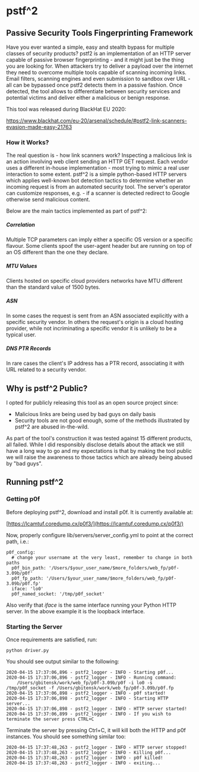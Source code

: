 # pstf^2
## Passive Security Tools Fingerprinting Framework
Have you ever wanted a simple, easy and stealth bypass for multiple classes of security products? pstf2 is an implementation of an HTTP server capable of passive browser fingerprinting - and it might just be the thing you are looking for.
When attackers try to deliver a payload over the internet they need to overcome multiple tools capable of scanning incoming links. Email filters, scanning engines and even submission to sandbox over URL - all can be bypassed once pstf2 detects them in a passive fashion. Once detected, the tool allows to differentiate between security services and potential victims and deliver either a malicious or benign response.

This tool was released during BlackHat EU 2020:

https://www.blackhat.com/eu-20/arsenal/schedule/#pstf2-link-scanners-evasion-made-easy-21763

### How it Works?
The real question is - how link scanners work? Inspecting a malicious link is an action involving web client sending an HTTP GET request. Each vendor uses a different in-house implementation - most trying to mimic a real user interaction to some extent.
pstf^2 is a simple python-based HTTP servers which applies well-known bot detection tactics to determine whether an incoming request is from an automated security tool.
The server's operator can customize responses, e.g. - if a scanner is detected redirect to Google otherwise send malicious content.

Below are the main tactics implemented as part of pstf^2:
##### Correlation
Multiple TCP parameters can imply either a specific OS version or a specific flavour. Some clients spoof the user-agent header but are running on top of an OS different than the one they declare. 
##### MTU Values
Clients hosted on specific cloud providers networks have MTU different than the standard value of 1500 bytes. 
##### ASN
In some cases the request is sent from an ASN associated explicitly with a specific security vendor. In others the request's origin is a cloud hosting provider, while not incriminating a specific vendor it is unlikely to be a typical user.   
##### DNS PTR Records
In rare cases the client's IP address has a PTR record, associating it with URL related to a security vendor.

## Why is pstf^2 Public?
I opted for publicly releasing this tool as an open source project since:
* Malicious links are being used by bad guys on daily basis
* Security tools are not good enough, some of the methods illustrated by pstf^2 are abused in-the-wild.

As part of the tool's construction it was tested against 15 different products, all failed. While I did responsibly disclose details about the attack we still have a long way to go and my expectations is that by making the tool public we will raise the awareness to those tactics which are already being abused by "bad guys". 

## Running pstf^2
### Getting p0f
Before deploying pstf^2, download and install p0f. It is currently available at:

[https://lcamtuf.coredump.cx/p0f3/](https://lcamtuf.coredump.cx/p0f3/)

Now, properly configure lib/servers/server_config.yml to point at the correct path, i.e.:
```
p0f_config:
  # change your username at the very least, remember to change in both paths
  p0f_bin_path: '/Users/$your_user_name/$more_folders/web_fp/p0f-3.09b/p0f'
  p0f_fp_path: '/Users/$your_user_name/$more_folders/web_fp/p0f-3.09b/p0f.fp'
  iface: 'lo0'
  p0f_named_socket: '/tmp/p0f_socket'
```

Also verify that _iface_ is the same interface running your Python HTTP server. In the above example it is the loopback interface.

### Starting the Server

Once requirements are satisfied, run:
```
python driver.py
```

You should see output similar to the following:
```
2020-04-15 17:37:06,896 - pstf2_logger - INFO - Starting p0f...
2020-04-15 17:37:06,896 - pstf2_logger - INFO - Running command:
	/Users/gbitensk/work/web_fp/p0f-3.09b/p0f -i lo0 -s /tmp/p0f_socket -f /Users/gbitensk/work/web_fp/p0f-3.09b/p0f.fp
2020-04-15 17:37:06,898 - pstf2_logger - INFO - p0f started!
2020-04-15 17:37:06,898 - pstf2_logger - INFO - Starting HTTP server...
2020-04-15 17:37:06,898 - pstf2_logger - INFO - HTTP server started!
2020-04-15 17:37:06,899 - pstf2_logger - INFO - If you wish to terminate the server press CTRL+C

```

Terminate the server by pressing Ctrl+C, it will kill both the HTTP and p0f instances.
You should see something similar too:
```
2020-04-15 17:37:48,263 - pstf2_logger - INFO - HTTP server stopped!
2020-04-15 17:37:48,263 - pstf2_logger - INFO - Killing p0f...
2020-04-15 17:37:48,263 - pstf2_logger - INFO - p0f killed!
2020-04-15 17:37:48,263 - pstf2_logger - INFO - exiting...
```
